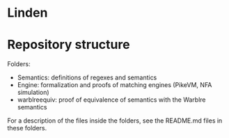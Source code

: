 Linden
======

# Repository structure

Folders:
- Semantics: definitions of regexes and semantics
- Engine: formalization and proofs of matching engines (PikeVM, NFA simulation)
- warblreequiv: proof of equivalence of semantics with the Warblre semantics

For a description of the files inside the folders, see the README.md files in these folders.
